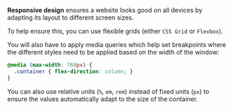 **Responsive design** ensures a website looks good on all devices by adapting its layout to different screen sizes.

To help ensure this, you can use flexible grids (either `CSS Grid` or `Flexbox`).

You will also have to apply media queries which help set breakpoints where the different styles need to be applied based on the width of the window:  

```css
@media (max-width: 768px) {
  .container { flex-direction: column; }
}
```

You can also use relative units (`%`, `em`, `rem`) instead of fixed units (`px`) to ensure the values automatically adapt to the size of the container.
